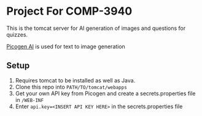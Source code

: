 # Project For COMP-3940

This is the tomcat server for AI generation of images and questions for quizzes.

[Picogen AI](https://picogen.io/) is used for text to image generation

## Setup 

1. Requires tomcat to be installed as well as Java.
2. Clone this repo into `PATH/TO/tomcat/webapps`
3. Get your own API key from Picogen and create a secrets.properties file in `/WEB-INF`
4. Enter `api.key=<INSERT API KEY HERE>` in the secrets.properties file
